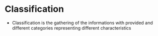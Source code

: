 # Classification
* Classification is the gathering of the informations with provided and different categories representing different characteristics